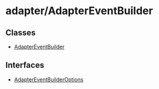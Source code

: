 # adapter/AdapterEventBuilder

## Classes

- [AdapterEventBuilder](classes/AdapterEventBuilder.md)

## Interfaces

- [AdapterEventBuilderOptions](interfaces/AdapterEventBuilderOptions.md)
